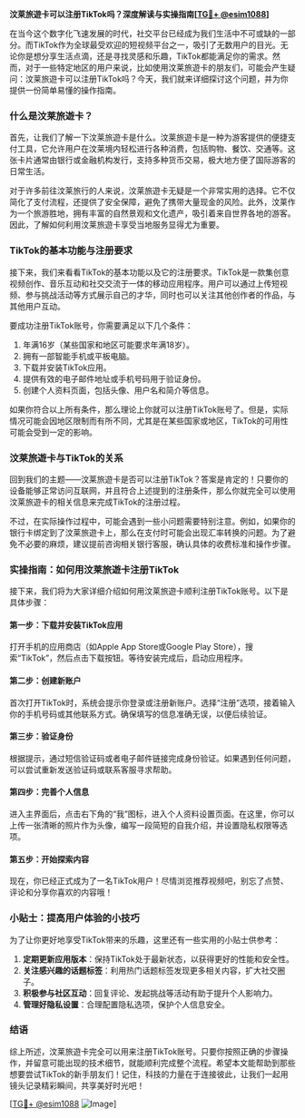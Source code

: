 **汶莱旅遊卡可以注册TikTok吗？深度解读与实操指南[[TG💪+ @esim1088](https://t.me/s/esim1088)]**

在当今这个数字化飞速发展的时代，社交平台已经成为我们生活中不可或缺的一部分。而TikTok作为全球最受欢迎的短视频平台之一，吸引了无数用户的目光。无论你是想分享生活点滴，还是寻找灵感和乐趣，TikTok都能满足你的需求。然而，对于一些特定地区的用户来说，比如使用汶莱旅遊卡的朋友们，可能会产生疑问：汶莱旅遊卡可以注册TikTok吗？今天，我们就来详细探讨这个问题，并为你提供一份简单易懂的操作指南。

### 什么是汶莱旅遊卡？

首先，让我们了解一下汶莱旅遊卡是什么。汶莱旅遊卡是一种为游客提供的便捷支付工具，它允许用户在汶莱境内轻松进行各种消费，包括购物、餐饮、交通等。这张卡片通常由银行或金融机构发行，支持多种货币交易，极大地方便了国际游客的日常生活。

对于许多前往汶莱旅行的人来说，汶莱旅遊卡无疑是一个非常实用的选择。它不仅简化了支付流程，还提供了安全保障，避免了携带大量现金的风险。此外，汶莱作为一个旅游胜地，拥有丰富的自然景观和文化遗产，吸引着来自世界各地的游客。因此，了解如何利用汶莱旅遊卡享受当地服务显得尤为重要。

### TikTok的基本功能与注册要求

接下来，我们来看看TikTok的基本功能以及它的注册要求。TikTok是一款集创意视频创作、音乐互动和社交交流于一体的移动应用程序。用户可以通过上传短视频、参与挑战活动等方式展示自己的才华，同时也可以关注其他创作者的作品，与其他用户互动。

要成功注册TikTok账号，你需要满足以下几个条件：
1. 年满16岁（某些国家和地区可能要求年满18岁）。
2. 拥有一部智能手机或平板电脑。
3. 下载并安装TikTok应用。
4. 提供有效的电子邮件地址或手机号码用于验证身份。
5. 创建个人资料页面，包括头像、用户名和简介等信息。

如果你符合以上所有条件，那么理论上你就可以注册TikTok账号了。但是，实际情况可能会因地区限制而有所不同，尤其是在某些国家或地区，TikTok的可用性可能会受到一定的影响。

### 汶莱旅遊卡与TikTok的关系

回到我们的主题——汶莱旅遊卡是否可以注册TikTok？答案是肯定的！只要你的设备能够正常访问互联网，并且符合上述提到的注册条件，那么你就完全可以使用汶莱旅遊卡的相关信息来完成TikTok的注册过程。

不过，在实际操作过程中，可能会遇到一些小问题需要特别注意。例如，如果你的银行卡绑定到了汶莱旅遊卡上，那么在支付时可能会出现汇率转换的问题。为了避免不必要的麻烦，建议提前咨询相关银行客服，确认具体的收费标准和操作步骤。

### 实操指南：如何用汶莱旅遊卡注册TikTok

接下来，我们将为大家详细介绍如何用汶莱旅遊卡顺利注册TikTok账号。以下是具体步骤：

#### 第一步：下载并安装TikTok应用
打开手机的应用商店（如Apple App Store或Google Play Store），搜索“TikTok”，然后点击下载按钮。等待安装完成后，启动应用程序。

#### 第二步：创建新账户
首次打开TikTok时，系统会提示你登录或注册新账户。选择“注册”选项，接着输入你的手机号码或其他联系方式。确保填写的信息准确无误，以便后续验证。

#### 第三步：验证身份
根据提示，通过短信验证码或者电子邮件链接完成身份验证。如果遇到任何问题，可以尝试重新发送验证码或联系客服寻求帮助。

#### 第四步：完善个人信息
进入主界面后，点击右下角的“我”图标，进入个人资料设置页面。在这里，你可以上传一张清晰的照片作为头像，编写一段简短的自我介绍，并设置隐私权限等选项。

#### 第五步：开始探索内容
现在，你已经正式成为了一名TikTok用户！尽情浏览推荐视频吧，别忘了点赞、评论和分享你喜欢的内容哦！

### 小贴士：提高用户体验的小技巧

为了让你更好地享受TikTok带来的乐趣，这里还有一些实用的小贴士供参考：

1. **定期更新应用版本**：保持TikTok处于最新状态，以获得更好的性能和安全性。
2. **关注感兴趣的话题标签**：利用热门话题标签发现更多相关内容，扩大社交圈子。
3. **积极参与社区互动**：回复评论、发起挑战等活动有助于提升个人影响力。
4. **管理好隐私设置**：合理配置隐私选项，保护个人信息安全。

### 结语

综上所述，汶莱旅遊卡完全可以用来注册TikTok账号。只要你按照正确的步骤操作，并留意可能出现的技术细节，就能顺利完成整个流程。希望本文能帮助到那些想要尝试TikTok的新手朋友们！记住，科技的力量在于连接彼此，让我们一起用镜头记录精彩瞬间，共享美好时光吧！

[[TG💪+ @esim1088](https://t.me/s/esim1088) ![Image](https://i.postimg.cc/4NQfJmqS/Snipaste-2025-05-13-00-14-12.png)]